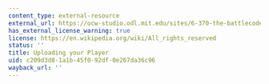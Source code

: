 ```yaml
---
content_type: external-resource
external_url: https://ocw-studio.odl.mit.edu/sites/6-370-the-battlecode-programming-competition-january-iap-2013/type/page/edit/5c284dcb-09b7-b8e2-b704-cf0a29e6f23a/#uploading-your-player
has_external_license_warning: true
license: https://en.wikipedia.org/wiki/All_rights_reserved
status: ''
title: Uploading your Player
uid: c209d3d8-1a1b-45f0-92df-0e267da36c96
wayback_url: ''
---
```

